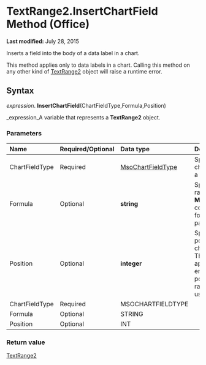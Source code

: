 
# TextRange2.InsertChartField Method (Office)

 **Last modified:** July 28, 2015

Inserts a field into the body of a data label in a chart. 

This method applies only to data labels in a chart. Calling this method on any other kind of  [TextRange2](a6a59c9b-9b64-c1e2-2e98-a1f99025c877.md) object will raise a runtime error.


## Syntax

 _expression_. **InsertChartField**(ChartFieldType,Formula,Position)

 _expression_A variable that represents a  **TextRange2** object.


### Parameters



|**Name**|**Required/Optional**|**Data type**|**Description**|
|:-----|:-----|:-----|:-----|
|ChartFieldType|Required| [MsoChartFieldType](ce6b367d-d09f-4345-33e3-f181b1a9a41d.md)|Specifies the type of chart field to insert into a data label.|
|Formula|Optional| **string**|Specifies a cell (or range) if the  **MsoChartFieldFormula** constant is passed in for theChartFieldType parameter.|
|Position|Optional| **integer**|Specifies the character position where the chart field is inserted. The default is to append the field to the end of the text. If the position value is out of range, the default is used.|
|ChartFieldType|Required|MSOCHARTFIELDTYPE||
|Formula|Optional|STRING||
|Position|Optional|INT||

### Return value

 [TextRange2](a6a59c9b-9b64-c1e2-2e98-a1f99025c877.md)

